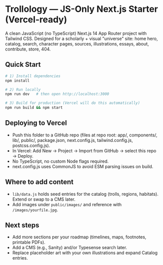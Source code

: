 # Trollology — JS-Only Next.js Starter (Vercel-ready)

A clean JavaScript (no TypeScript) Next.js 14 App Router project with Tailwind CSS.
Designed for a scholarly + visual "universe" site: home hero, catalog, search,
character pages, sources, illustrations, essays, about, contribute, store, 404.

## Quick Start

```bash
# 1) Install dependencies
npm install

# 2) Run locally
npm run dev   # then open http://localhost:3000

# 3) Build for production (Vercel will do this automatically)
npm run build && npm start
```

## Deploying to Vercel

- Push this folder to a GitHub repo (files at repo root: app/, components/, lib/, public/, package.json, next.config.js, tailwind.config.js, postcss.config.js).
- In Vercel: Add New → Project → Import from GitHub → select this repo → Deploy.
- No TypeScript, no custom Node flags required.
- next.config.js uses CommonJS to avoid ESM parsing issues on build.

## Where to add content

- `lib/data.js` holds seed entries for the catalog (trolls, regions, habitats). Extend or swap to a CMS later.
- Add images under `public/images/` and reference with `/images/yourfile.jpg`.

## Next steps

- Add more sections per your roadmap (timelines, maps, footnotes, printable PDFs).
- Add a CMS (e.g., Sanity) and/or Typesense search later.
- Replace placeholder art with your own illustrations and expand Catalog entries.
